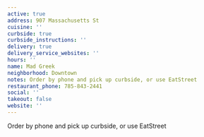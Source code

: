 ```yaml
---
active: true
address: 907 Massachusetts St
cuisine: ''
curbside: true
curbside_instructions: ''
delivery: true
delivery_service_websites: ''
hours: ''
name: Mad Greek
neighborhood: Downtown
notes: Order by phone and pick up curbside, or use EatStreet
restaurant_phone: 785-843-2441
social: ''
takeout: false
website: ''
---
```


Order by phone and pick up curbside, or use EatStreet